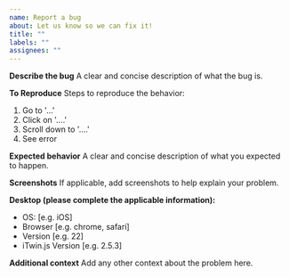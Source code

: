 ```yaml
---
name: Report a bug
about: Let us know so we can fix it!
title: ""
labels: ""
assignees: ""
---
```


<!--
Thanks for helping us improve iTwin.js! Please describe what the expected behavior is vs what actually happens.
-->

**Describe the bug**
A clear and concise description of what the bug is.

**To Reproduce**
Steps to reproduce the behavior:

1. Go to '...'
2. Click on '....'
3. Scroll down to '....'
4. See error

**Expected behavior**
A clear and concise description of what you expected to happen.

**Screenshots**
If applicable, add screenshots to help explain your problem.

**Desktop (please complete the applicable information):**

- OS: [e.g. iOS]
- Browser [e.g. chrome, safari]
- Version [e.g. 22]
- iTwin.js Version [e.g. 2.5.3]

**Additional context**
Add any other context about the problem here.

<!--

If you can also contribute a fix, we'd absolutely appreciate it!

Check out the contributor guide to get started:

https://github.com/imodeljs/imodeljs/blob/master/CONTRIBUTING.md

Just let us know you're working on it and we'd be happy to provide advice and feedback.

-->
